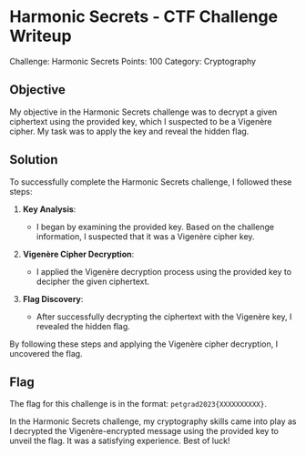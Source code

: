 # Harmonic Secrets - CTF Challenge Writeup

Challenge: Harmonic Secrets
Points: 100
Category: Cryptography

## Objective
My objective in the Harmonic Secrets challenge was to decrypt a given ciphertext using the provided key, which I suspected to be a Vigenère cipher. My task was to apply the key and reveal the hidden flag.

## Solution
To successfully complete the Harmonic Secrets challenge, I followed these steps:

1. **Key Analysis**:
   - I began by examining the provided key. Based on the challenge information, I suspected that it was a Vigenère cipher key.

2. **Vigenère Cipher Decryption**:
   - I applied the Vigenère decryption process using the provided key to decipher the given ciphertext.

3. **Flag Discovery**:
   - After successfully decrypting the ciphertext with the Vigenère key, I revealed the hidden flag.

By following these steps and applying the Vigenère cipher decryption, I uncovered the flag.

## Flag
The flag for this challenge is in the format: `petgrad2023{XXXXXXXXXX}`.

In the Harmonic Secrets challenge, my cryptography skills came into play as I decrypted the Vigenère-encrypted message using the provided key to unveil the flag. It was a satisfying experience. Best of luck!
